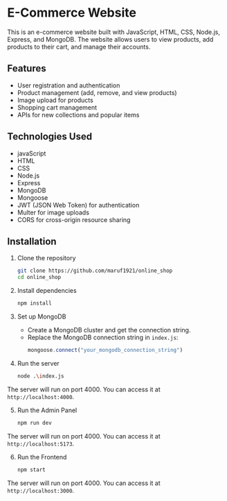 # E-Commerce Website

This is an e-commerce website built with JavaScript, HTML, CSS, Node.js, Express, and MongoDB. The website allows users to view products, add products to their cart, and manage their accounts.

## Features

- User registration and authentication
- Product management (add, remove, and view products)
- Image upload for products
- Shopping cart management
- APIs for new collections and popular items

## Technologies Used
- javaScript
- HTML
- CSS
- Node.js
- Express
- MongoDB
- Mongoose
- JWT (JSON Web Token) for authentication
- Multer for image uploads
- CORS for cross-origin resource sharing

## Installation

1. Clone the repository
    ```sh
    git clone https://github.com/maruf1921/online_shop
    cd online_shop
    ```

2. Install dependencies
    ```sh
    npm install
    ```

3. Set up MongoDB
    - Create a MongoDB cluster and get the connection string.
    - Replace the MongoDB connection string in `index.js`:
        ```js
        mongoose.connect("your_mongodb_connection_string")
        ```

4. Run the server
    ```sh
    node .\index.js
    ```
The server will run on port 4000. You can access it at `http://localhost:4000`.

5. Run the Admin Panel
     ```sh
    npm run dev
    ```
The server will run on port 4000. You can access it at `http://localhost:5173`.

6. Run the Frontend
     ```sh
    npm start
    ```
The server will run on port 4000. You can access it at `http://localhost:3000`.


